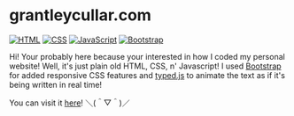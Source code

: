 # grantleycullar.com

[![HTML](https://img.shields.io/badge/HTML-%23E34F26.svg?logo=html5&logoColor=white)](#)
[![CSS](https://img.shields.io/badge/CSS-639?logo=css&logoColor=fff)](#)
[![JavaScript](https://img.shields.io/badge/JavaScript-F7DF1E?logo=javascript&logoColor=000)](#)
[![Bootstrap](https://img.shields.io/badge/Bootstrap-7952B3?logo=bootstrap&logoColor=fff)](#)

Hi! Your probably here because your interested in how I coded my personal website! Well, it's just plain old HTML, CSS, n' Javascript! I used [Bootstrap](https://getbootstrap.com/) for added responsive CSS features and [typed.js](https://github.com/mattboldt/typed.js) to animate the text as if it's being written in real time!

You can visit it [here](https://grantleycullar.com)! ＼(＾▽＾)／
